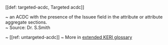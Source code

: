 [[def: targeted-acdc, Targeted acdc]]

~ an ACDC with the presence of the Issuee field in the attribute or attribute aggregate sections.  
~ Source: Dr. S.Smith

~ [[ref: untargeted-acdc]]
~ More in <a href="https://weboftrust.github.io/WOT-terms/docs/glossary/targeted-acdc">extended KERI glossary</a>
